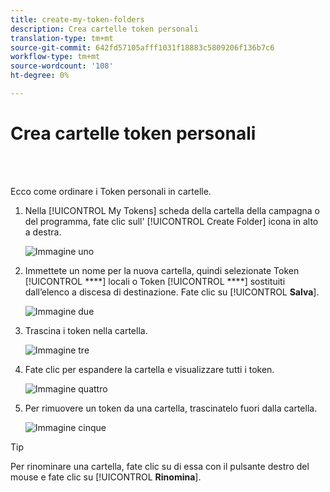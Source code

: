 ```yaml
---
title: create-my-token-folders
description: Crea cartelle token personali
translation-type: tm+mt
source-git-commit: 642fd57105afff1031f18883c5809206f136b7c6
workflow-type: tm+mt
source-wordcount: '108'
ht-degree: 0%

---
```



# Crea cartelle token personali

<br> 

Ecco come ordinare i Token personali in cartelle.

1. Nella [!UICONTROL My Tokens] scheda della cartella della campagna o del programma, fate clic sull&#39; [!UICONTROL Create Folder] icona in alto a destra.

   ![Immagine uno](/help/sky/assets/my-tokens/create-my-token-folders/create-my-token-folders-1.png)

1. Immettete un nome per la nuova cartella, quindi selezionate Token [!UICONTROL ****] locali o Token [!UICONTROL ****] sostituiti dall’elenco a discesa di destinazione. Fate clic su [!UICONTROL **Salva**].

   ![Immagine due](/help/sky/assets/my-tokens/create-my-token-folders/create-my-token-folders-2.png)

1. Trascina i token nella cartella.

   ![Immagine tre](/help/sky/assets/my-tokens/create-my-token-folders/create-my-token-folders-3.png)

1. Fate clic per espandere la cartella e visualizzare tutti i token.

   ![Immagine quattro](/help/sky/assets/my-tokens/create-my-token-folders/create-my-token-folders-4.png)

1. Per rimuovere un token da una cartella, trascinatelo fuori dalla cartella.

   ![Immagine cinque](/help/sky/assets/my-tokens/create-my-token-folders/create-my-token-folders-5.png)

>[!TIP]
>
>Per rinominare una cartella, fate clic su di essa con il pulsante destro del mouse e fate clic su [!UICONTROL **Rinomina**].
